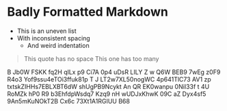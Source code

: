#  Badly  Formatted  Markdown    

*  This is an uneven list
* With inconsistent spacing
   *    And weird indentation

>This quote has no space
>   This one has too many

B Jb0W FSKK fq2H qlLx p9 Ci7A   0p4 uDsR LILY Z w Q6W BEB9 7wEg z0F9
 R4o3 Yof9ssu4eTOi3ffuk81p T J     LT2w7XL50nogWC 4p641TlC73 AV1  zp txtskZIHHs7EBLXBT6dW shUgPB9Ncykt An QR EK0wanpu  0NiI33f t 4U  RoMZk hP0 R9 b3EhfdpWsdq7 Kzq9 nH  wUDJxKhwK 09C aZ Dyx4sf5 9An5mKuNOkT2B 
 Cx6c 73Xt1A1RGIUU
B68 